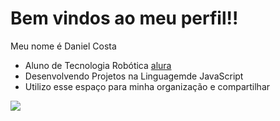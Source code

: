 # Bem vindos ao meu perfil!!

Meu nome é Daniel Costa

- Aluno de Tecnologia Robótica [alura](https://www.alura.com.br/?srsltid=AfmBOooMxp8Aeocwvva8NzgfqcgbTnnbAxJdEzGKkZD06B1-jpp1W9bO)
- Desenvolvendo Projetos na Linguagemde JavaScript
- Utilizo esse espaço para minha organização e compartilhar

![](https://media1.tenor.com/m/EnRojaH2AH4AAAAC/confused-meme.gif)
